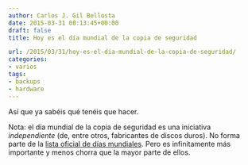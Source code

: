 ```yaml
---
author: Carlos J. Gil Bellosta
date: 2015-03-31 08:13:45+00:00
draft: false
title: Hoy es el día mundial de la copia de seguridad

url: /2015/03/31/hoy-es-el-dia-mundial-de-la-copia-de-seguridad/
categories:
- varios
tags:
- backups
- hardware
---
```


Así que ya sabéis qué tenéis que hacer.

Nota: el día mundial de la copia de seguridad es una iniciativa _independiente_ (de, entre otros, fabricantes de discos duros). No forma parte de la [lista oficial de días mundiales](http://www.un.org/en/sections/observances/international-days/). Pero es infinitamente más importante y menos chorra que la mayor parte de ellos.
